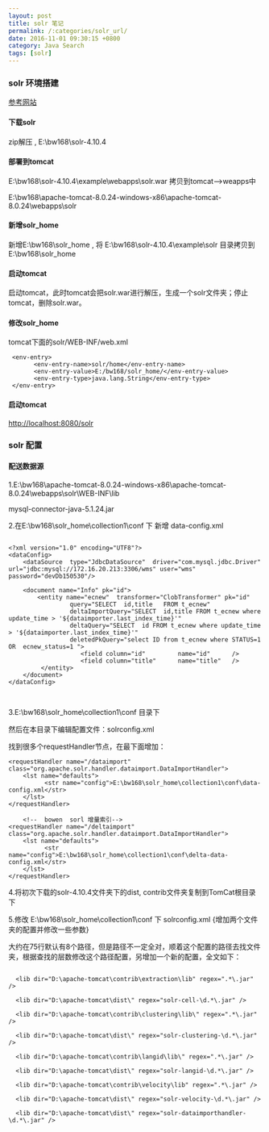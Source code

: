 ```yaml
---
layout: post
title: solr 笔记
permalink: /:categories/solr_url/
date: 2016-11-01 09:30:15 +0800
category: Java Search
tags: [solr]
---
```




### solr 环境搭建

[参考网站](http://www.luoshengsha.com/139.html "http://www.luoshengsha.com/139.html")

#### 下载solr

zip解压 , E:\bw168\solr-4.10.4

#### 部署到tomcat

E:\bw168\solr-4.10.4\example\webapps\solr.war   拷贝到tomcat–>weapps中

E:\bw168\apache-tomcat-8.0.24-windows-x86\apache-tomcat-8.0.24\webapps\solr

#### 新增solr_home

新增E:\bw168\solr_home  ,   将 E:\bw168\solr-4.10.4\example\solr  目录拷贝到  E:\bw168\solr_home


#### 启动tomcat

启动tomcat，此时tomcat会把solr.war进行解压，生成一个solr文件夹；停止tomcat，删除solr.war。


#### 修改solr_home

tomcat下面的solr/WEB-INF/web.xml

```
 <env-entry>
       <env-entry-name>solr/home</env-entry-name>
       <env-entry-value>E:/bw168/solr_home/</env-entry-value>
       <env-entry-type>java.lang.String</env-entry-type>
 </env-entry>

```

#### 启动tomcat     

[http://localhost:8080/solr](http://localhost:8080/solr "http://localhost:8080/solr")


### solr 配置


#### 配送数据源


1.E:\bw168\apache-tomcat-8.0.24-windows-x86\apache-tomcat-8.0.24\webapps\solr\WEB-INF\lib

mysql-connector-java-5.1.24.jar


2.在E:\bw168\solr_home\collection1\conf 下 新增  data-config.xml

```

<?xml version="1.0" encoding="UTF8"?> 
<dataConfig>
    <dataSource  type="JdbcDataSource"  driver="com.mysql.jdbc.Driver" url="jdbc:mysql://172.16.20.213:3306/wms" user="wms" password="devDb150530"/>
	
    <document name="Info" pk="id">
        <entity name="ecnew"  transformer="ClobTransformer" pk="id"
                 query="SELECT  id,title   FROM t_ecnew"       
                 deltaImportQuery="SELECT  id,title FROM t_ecnew where update_time > '${dataimporter.last_index_time}'"   
                 deltaQuery="SELECT  id FROM t_ecnew where update_time > '${dataimporter.last_index_time}'"
				 deletedPkQuery="select ID from t_ecnew where STATUS=1  OR  ecnew_status=1 ">  
					<field column="id"         name="id"      /> 
                    <field column="title"      name="title"   /> 
         </entity>
    </document>
</dataConfig>



```

3.E:\bw168\solr_home\collection1\conf  目录下


然后在本目录下编辑配置文件：solrconfig.xml

找到很多个requestHandler节点，在最下面增加：

```
<requestHandler name="/dataimport" class="org.apache.solr.handler.dataimport.DataImportHandler"> 
    <lst name="defaults"> 
          <str name="config">E:\bw168\solr_home\collection1\conf\data-config.xml</str>
	</lst> 
</requestHandler>

    <!--  bowen  sorl 增量索引-->
<requestHandler name="/deltaimport" class="org.apache.solr.handler.dataimport.DataImportHandler"> 
    <lst name="defaults"> 
          <str name="config">E:\bw168\solr_home\collection1\conf\delta-data-config.xml</str>
	</lst> 
</requestHandler>

```

4.将初次下载的solr-4.10.4文件夹下的dist, contrib文件夹复制到TomCat根目录下

5.修改 E:\bw168\solr_home\collection1\conf  下 solrconfig.xml  {增加两个文件夹的配置并修改一些参数}

大约在75行默认有8个路径，但是路径不一定全对，顺着这个配置的路径去找文件夹，根据查找的层数修改这个路径配置，另增加一个新的配置，全文如下：

```

  <lib dir="D:\apache-tomcat\contrib\extraction\lib" regex=".*\.jar" />

  <lib dir="D:\apache-tomcat\dist\" regex="solr-cell-\d.*\.jar" />

  <lib dir="D:\apache-tomcat\contrib\clustering\lib\" regex=".*\.jar" />

  <lib dir="D:\apache-tomcat\dist\" regex="solr-clustering-\d.*\.jar" />

  <lib dir="D:\apache-tomcat\contrib\langid\lib\" regex=".*\.jar" />

  <lib dir="D:\apache-tomcat\dist\" regex="solr-langid-\d.*\.jar" />

  <lib dir="D:\apache-tomcat\contrib\velocity\lib" regex=".*\.jar" />

  <lib dir="D:\apache-tomcat\dist\" regex="solr-velocity-\d.*\.jar" />

  <lib dir="D:\apache-tomcat\dist\" regex="solr-dataimporthandler-\d.*\.jar" />
  
```



